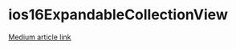 # ios16ExpandableCollectionView

[Medium article link](https://betterprogramming.pub/new-in-ios-16-self-resizing-uicollectionview-cells-f02fbb7b45b1)

